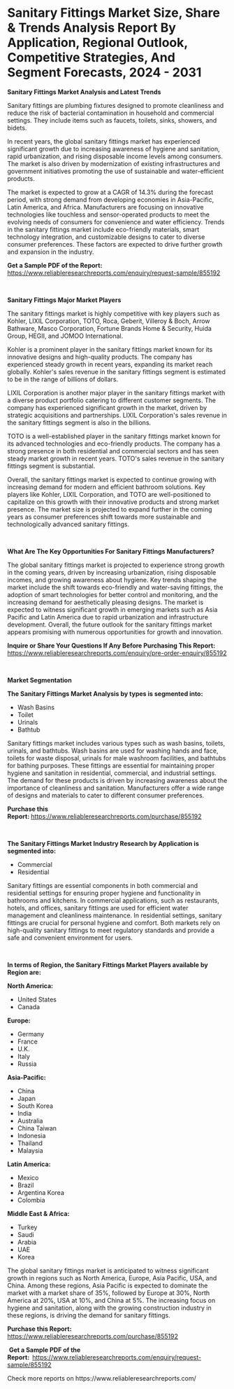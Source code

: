 <p><h1>Sanitary Fittings Market Size, Share & Trends Analysis Report By Application, Regional Outlook, Competitive Strategies, And Segment Forecasts, 2024 - 2031</h1></p><p><strong>Sanitary Fittings Market Analysis and Latest Trends</strong></p>
<p><p>Sanitary fittings are plumbing fixtures designed to promote cleanliness and reduce the risk of bacterial contamination in household and commercial settings. They include items such as faucets, toilets, sinks, showers, and bidets.</p><p>In recent years, the global sanitary fittings market has experienced significant growth due to increasing awareness of hygiene and sanitation, rapid urbanization, and rising disposable income levels among consumers. The market is also driven by modernization of existing infrastructures and government initiatives promoting the use of sustainable and water-efficient products.</p><p>The market is expected to grow at a CAGR of 14.3% during the forecast period, with strong demand from developing economies in Asia-Pacific, Latin America, and Africa. Manufacturers are focusing on innovative technologies like touchless and sensor-operated products to meet the evolving needs of consumers for convenience and water efficiency. Trends in the sanitary fittings market include eco-friendly materials, smart technology integration, and customizable designs to cater to diverse consumer preferences. These factors are expected to drive further growth and expansion in the industry.</p></p>
<p><strong>Get a Sample PDF of the Report:&nbsp;</strong> <a href="https://www.reliableresearchreports.com/enquiry/request-sample/855192">https://www.reliableresearchreports.com/enquiry/request-sample/855192</a></p>
<p>&nbsp;</p>
<p><strong>Sanitary Fittings Major Market Players</strong></p>
<p><p>The sanitary fittings market is highly competitive with key players such as Kohler, LIXIL Corporation, TOTO, Roca, Geberit, Villeroy & Boch, Arrow Bathware, Masco Corporation, Fortune Brands Home & Security, Huida Group, HEGII, and JOMOO International.</p><p>Kohler is a prominent player in the sanitary fittings market known for its innovative designs and high-quality products. The company has experienced steady growth in recent years, expanding its market reach globally. Kohler's sales revenue in the sanitary fittings segment is estimated to be in the range of billions of dollars.</p><p>LIXIL Corporation is another major player in the sanitary fittings market with a diverse product portfolio catering to different customer segments. The company has experienced significant growth in the market, driven by strategic acquisitions and partnerships. LIXIL Corporation's sales revenue in the sanitary fittings segment is also in the billions.</p><p>TOTO is a well-established player in the sanitary fittings market known for its advanced technologies and eco-friendly products. The company has a strong presence in both residential and commercial sectors and has seen steady market growth in recent years. TOTO's sales revenue in the sanitary fittings segment is substantial.</p><p>Overall, the sanitary fittings market is expected to continue growing with increasing demand for modern and efficient bathroom solutions. Key players like Kohler, LIXIL Corporation, and TOTO are well-positioned to capitalize on this growth with their innovative products and strong market presence. The market size is projected to expand further in the coming years as consumer preferences shift towards more sustainable and technologically advanced sanitary fittings.</p></p>
<p>&nbsp;</p>
<p><strong>What Are The Key Opportunities For Sanitary Fittings Manufacturers?</strong></p>
<p><p>The global sanitary fittings market is projected to experience strong growth in the coming years, driven by increasing urbanization, rising disposable incomes, and growing awareness about hygiene. Key trends shaping the market include the shift towards eco-friendly and water-saving fittings, the adoption of smart technologies for better control and monitoring, and the increasing demand for aesthetically pleasing designs. The market is expected to witness significant growth in emerging markets such as Asia Pacific and Latin America due to rapid urbanization and infrastructure development. Overall, the future outlook for the sanitary fittings market appears promising with numerous opportunities for growth and innovation.</p></p>
<p><strong>Inquire or Share Your Questions If Any Before Purchasing This Report:</strong> <a href="https://www.reliableresearchreports.com/enquiry/pre-order-enquiry/855192">https://www.reliableresearchreports.com/enquiry/pre-order-enquiry/855192</a></p>
<p>&nbsp;</p>
<p><strong>Market Segmentation</strong></p>
<p><strong>The Sanitary Fittings Market Analysis by types is segmented into:</strong></p>
<p><ul><li>Wash Basins</li><li>Toilet</li><li>Urinals</li><li>Bathtub</li></ul></p>
<p><p>Sanitary fittings market includes various types such as wash basins, toilets, urinals, and bathtubs. Wash basins are used for washing hands and face, toilets for waste disposal, urinals for male washroom facilities, and bathtubs for bathing purposes. These fittings are essential for maintaining proper hygiene and sanitation in residential, commercial, and industrial settings. The demand for these products is driven by increasing awareness about the importance of cleanliness and sanitation. Manufacturers offer a wide range of designs and materials to cater to different consumer preferences.</p></p>
<p><strong>Purchase this Report:&nbsp;</strong><a href="https://www.reliableresearchreports.com/purchase/855192">https://www.reliableresearchreports.com/purchase/855192</a></p>
<p>&nbsp;</p>
<p><strong>The Sanitary Fittings Market Industry Research by Application is segmented into:</strong></p>
<p><ul><li>Commercial</li><li>Residential</li></ul></p>
<p><p>Sanitary fittings are essential components in both commercial and residential settings for ensuring proper hygiene and functionality in bathrooms and kitchens. In commercial applications, such as restaurants, hotels, and offices, sanitary fittings are used for efficient water management and cleanliness maintenance. In residential settings, sanitary fittings are crucial for personal hygiene and comfort. Both markets rely on high-quality sanitary fittings to meet regulatory standards and provide a safe and convenient environment for users.</p></p>
<p>&nbsp;</p>
<p><strong>In terms of Region, the Sanitary Fittings Market Players available by Region are:</strong></p>
<p>
    <p> <strong> North America: </strong>
        <ul>
            <li>United States</li>
            <li>Canada</li>
        </ul>
        </p> 
    <p> <strong> Europe: </strong>
        <ul>
            <li>Germany</li>
            <li>France</li>
            <li>U.K.</li>
            <li>Italy</li>
            <li>Russia</li>
        </ul>
        </p> 
    <p> <strong> Asia-Pacific: </strong>
        <ul>
            <li>China</li>
            <li>Japan</li>
            <li>South Korea</li>
            <li>India</li>
            <li>Australia</li>
            <li>China Taiwan</li>
            <li>Indonesia</li>
            <li>Thailand</li>
            <li>Malaysia</li>
        </ul>
        </p> 
    <p> <strong> Latin America: </strong>
        <ul>
            <li>Mexico</li>
            <li>Brazil</li>
            <li>Argentina Korea</li>
            <li>Colombia</li>
        </ul>
        </p> 
    <p> <strong> Middle East & Africa: </strong>
        <ul>
            <li>Turkey</li>
            <li>Saudi</li>
            <li>Arabia</li>
            <li>UAE</li>
            <li>Korea</li>
        </ul>
    </p>
    </p>
<p><p>The global sanitary fittings market is anticipated to witness significant growth in regions such as North America, Europe, Asia Pacific, USA, and China. Among these regions, Asia Pacific is expected to dominate the market with a market share of 35%, followed by Europe at 30%, North America at 20%, USA at 10%, and China at 5%. The increasing focus on hygiene and sanitation, along with the growing construction industry in these regions, is driving the demand for sanitary fittings.</p></p>
<p><strong>Purchase this Report: </strong><a href="https://www.reliableresearchreports.com/purchase/855192">https://www.reliableresearchreports.com/purchase/855192</a></p>
<p>&nbsp;<strong>Get a Sample PDF of the Report:&nbsp;&nbsp;</strong><a href="https://www.reliableresearchreports.com/enquiry/request-sample/855192">https://www.reliableresearchreports.com/enquiry/request-sample/855192</a></p>
<p><strong></strong></p>
<p>Check more reports on https://www.reliableresearchreports.com/</p>
